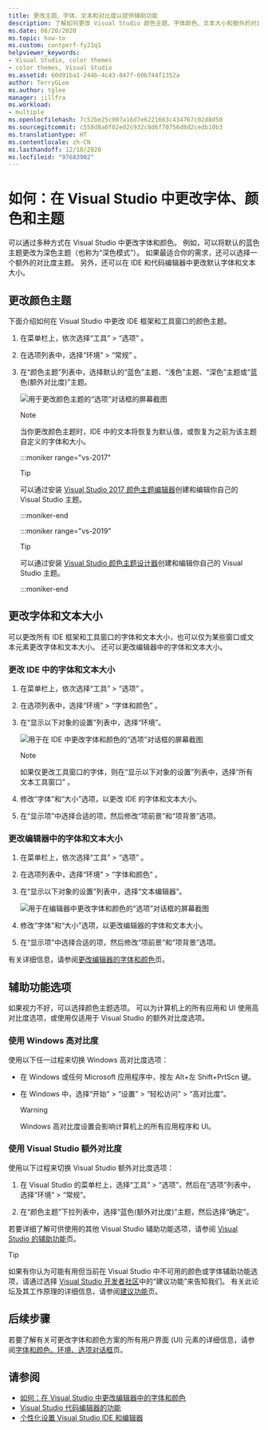 ```yaml
---
title: 更改主题、字体、文本和对比度以提供辅助功能
description: 了解如何更改 Visual Studio 颜色主题、字体颜色、文本大小和额外的对比度颜色，以提供辅助功能。
ms.date: 08/20/2020
ms.topic: how-to
ms.custom: contperf-fy21q1
helpviewer_keywords:
- Visual Studio, color themes
- color themes, Visual Studio
ms.assetid: 60d91ba1-244b-4c43-847f-60b744f1352a
author: TerryGLee
ms.author: tglee
manager: jillfra
ms.workload:
- multiple
ms.openlocfilehash: 7c52be25c007a16d7e6221663c434767c02d8d50
ms.sourcegitcommit: c558d8a0f02ed2c932c8d6f70756d8d2cedb10b3
ms.translationtype: HT
ms.contentlocale: zh-CN
ms.lasthandoff: 12/18/2020
ms.locfileid: "97683902"
---
```

# <a name="how-to-change-fonts-colors-and-themes-in-visual-studio"></a>如何：在 Visual Studio 中更改字体、颜色和主题

可以通过多种方式在 Visual Studio 中更改字体和颜色。 例如，可以将默认的蓝色主题更改为深色主题（也称为“深色模式”）。 如果最适合你的需求，还可以选择一个额外的对比度主题。 另外，还可以在 IDE 和代码编辑器中更改默认字体和文本大小。

## <a name="change-the-color-theme"></a>更改颜色主题

下面介绍如何在 Visual Studio 中更改 IDE 框架和工具窗口的颜色主题。

1. 在菜单栏上，依次选择“工具” > “选项” 。

1. 在选项列表中，选择“环境” > “常规” 。

1. 在“颜色主题”列表中，选择默认的“蓝色”主题、“浅色”主题、“深色”主题或“蓝色(额外对比度)”主题。

   ![用于更改颜色主题的“选项”对话框的屏幕截图](media/fonts-colors-theme.png "可用于更改颜色主题的“选项”对话框的屏幕截图")

    > [!NOTE]
    > 当你更改颜色主题时，IDE 中的文本将恢复为默认值，或恢复为之前为该主题自定义的字体和大小。

    :::moniker range="vs-2017"

    > [!TIP]
    > 可以通过安装 [Visual Studio 2017 颜色主题编辑器](https://marketplace.visualstudio.com/items?itemName=VisualStudioPlatformTeam.VisualStudio2017ColorThemeEditor)创建和编辑你自己的 Visual Studio 主题。

    :::moniker-end

    :::moniker range="vs-2019"

    > [!TIP]
    > 可以通过安装 [Visual Studio 颜色主题设计器](https://marketplace.visualstudio.com/items?itemName=ms-madsk.ColorThemeDesigner)创建和编辑你自己的 Visual Studio 主题。

    :::moniker-end

## <a name="change-fonts-and-text-size"></a>更改字体和文本大小

可以更改所有 IDE 框架和工具窗口的字体和文本大小，也可以仅为某些窗口或文本元素更改字体和文本大小。 还可以更改编辑器中的字体和文本大小。

### <a name="to-change-the-font-and-text-size-in-the-ide"></a>更改 IDE 中的字体和文本大小

1. 在菜单栏上，依次选择“工具” > “选项” 。

1. 在选项列表中，选择“环境” > “字体和颜色” 。

1. 在“显示以下对象的设置”列表中，选择“环境”。

   ![用于在 IDE 中更改字体和颜色的“选项”对话框的屏幕截图](media/fonts-colors-environment.png "用于在 IDE 中更改字体和颜色的“选项”对话框的屏幕截图")

    > [!NOTE]
    > 如果仅更改工具窗口的字体，则在“显示以下对象的设置”列表中，选择“所有文本工具窗口” 。

1. 修改“字体”和“大小”选项，以更改 IDE 的字体和文本大小。

1. 在“显示项”中选择合适的项，然后修改“项前景”和“项背景”选项。

### <a name="to-change-the-font-and-text-size-in-the-editor"></a>更改编辑器中的字体和文本大小

1. 在菜单栏上，依次选择“工具” > “选项” 。

1. 在选项列表中，选择“环境” > “字体和颜色” 。

1. 在“显示以下对象的设置”列表中，选择“文本编辑器”。

   ![用于在编辑器中更改字体和颜色的“选项”对话框的屏幕截图](media/fonts-colors-text-editor.png "用于在编辑器中更改字体和颜色的“选项”对话框的屏幕截图")

1. 修改“字体”和“大小”选项，以更改编辑器的字体和文本大小。

1. 在“显示项”中选择合适的项，然后修改“项前景”和“项背景”选项。

有关详细信息，请参阅[更改编辑器的字体和颜色](../ide/reference/how-to-change-fonts-and-colors-in-the-editor.md)页。

## <a name="accessibility-options"></a>辅助功能选项

如果视力不好，可以选择颜色主题选项。 可以为计算机上的所有应用和 UI 使用高对比度选项，或使用仅适用于 Visual Studio 的额外对比度选项。

### <a name="use-windows-high-contrast"></a>使用 Windows 高对比度

使用以下任一过程来切换 Windows 高对比度选项：

- 在 Windows 或任何 Microsoft 应用程序中，按左 Alt+左 Shift+PrtScn 键。

- 在 Windows 中，选择“开始” > “设置” > “轻松访问” > “高对比度”。

    > [!WARNING]
    > Windows 高对比度设置会影响计算机上的所有应用程序和 UI。

### <a name="use-visual-studio-extra-contrast"></a>使用 Visual Studio 额外对比度

使用以下过程来切换 Visual Studio 额外对比度选项：

1. 在 Visual Studio 的菜单栏上，选择“工具” > “选项”，然后在“选项”列表中，选择“环境” > “常规”。

1. 在“颜色主题”下拉列表中，选择“蓝色(额外对比度)”主题，然后选择“确定”。

若要详细了解可供使用的其他 Visual Studio 辅助功能选项，请参阅 [Visual Studio 的辅助功能](../ide/reference/accessibility-features-of-visual-studio.md)页。

> [!TIP]
> 如果有你认为可能有用但当前在 Visual Studio 中不可用的颜色或字体辅助功能选项，请通过选择 [Visual Studio 开发者社区](https://aka.ms/feedback/suggest?space=8)中的“建议功能”来告知我们。 有关此论坛及其工作原理的详细信息，请参阅[建议功能](../ide/suggest-a-feature.md)页。

## <a name="next-steps"></a>后续步骤

若要了解有关可更改字体和颜色方案的所有用户界面 (UI) 元素的详细信息，请参阅[字体和颜色、环境、选项对话框](../ide/reference/fonts-and-colors-environment-options-dialog-box.md)页。

## <a name="see-also"></a>请参阅

- [如何：在 Visual Studio 中更改编辑器中的字体和颜色](../ide/reference/how-to-change-fonts-and-colors-in-the-editor.md)
- [Visual Studio 代码编辑器的功能](../ide/writing-code-in-the-code-and-text-editor.md)
- [个性化设置 Visual Studio IDE 和编辑器](../ide/quickstart-personalize-the-ide.md)
